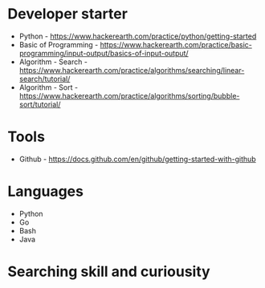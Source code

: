 # Developer starter
- Python - https://www.hackerearth.com/practice/python/getting-started
- Basic of Programming - https://www.hackerearth.com/practice/basic-programming/input-output/basics-of-input-output/
- Algorithm - Search - https://www.hackerearth.com/practice/algorithms/searching/linear-search/tutorial/
- Algorithm - Sort - https://www.hackerearth.com/practice/algorithms/sorting/bubble-sort/tutorial/

# Tools
- Github - https://docs.github.com/en/github/getting-started-with-github

# Languages
- Python
- Go
- Bash
- Java

# Searching skill and curiousity
